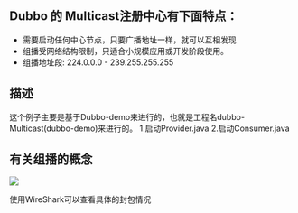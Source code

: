 ## Dubbo 的 Multicast注册中心有下面特点：
   
* 需要启动任何中心节点，只要广播地址一样，就可以互相发现
* 组播受网络结构限制，只适合小规模应用或开发阶段使用。
* 组播地址段: 224.0.0.0 - 239.255.255.255

## 描述

这个例子主要是基于Dubbo-demo来进行的，也就是工程名dubbo-Multicast(dubbo-demo)来进行的。
1.启动Provider.java
2.启动Consumer.java

## 有关组播的概念
![](https://img-blog.csdnimg.cn/20190714174429508.png?x-oss-process=image/watermark,type_ZmFuZ3poZW5naGVpdGk,shadow_10,text_aHR0cHM6Ly9ibG9nLmNzZG4ubmV0L20wXzM3OTQxNDgz,size_16,color_FFFFFF,t_70)

 使用WireShark可以查看具体的封包情况

